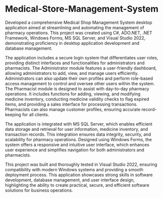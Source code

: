 # Medical-Store-Management-System
Developed a comprehensive Medical Shop Management System desktop application aimed at streamlining and automating the management of pharmacy operations. This project was created using C#, ADO.NET, .NET Framework, Windows Forms, MS SQL Server, and Visual Studio 2022, demonstrating proficiency in desktop application development and database management.

The application includes a secure login system that differentiates user roles, providing distinct interfaces and functionalities for administrators and pharmacists. The Administrator module features a user-friendly dashboard, allowing administrators to add, view, and manage users efficiently. Administrators can also update their own profiles and perform role-based access management to control and oversee other users within the system. The Pharmacist module is designed to assist with day-to-day pharmacy operations. It includes functions for adding, viewing, and modifying medicine inventory, conducting medicine validity checks to flag expired items, and providing a sales interface for processing transactions. Pharmacists can also manage customer profiles, ensuring accurate record-keeping for all clients.

The application is integrated with MS SQL Server, which enables efficient data storage and retrieval for user information, medicine inventory, and transaction records. This integration ensures data integrity, security, and scalability for pharmacy operations. Designed using Windows Forms, the system offers a responsive and intuitive user interface, which enhances user experience and simplifies navigation for both administrators and pharmacists.

This project was built and thoroughly tested in Visual Studio 2022, ensuring compatibility with modern Windows systems and providing a smooth deployment process. This application showcases strong skills in software development, database management, and user interface design, highlighting the ability to create practical, secure, and efficient software solutions for business operations.



